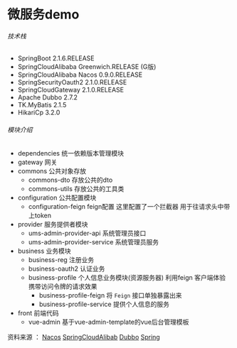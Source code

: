 # 微服务demo

###### 技术栈

- SpringBoot   2.1.6.RELEASE
- SpringCloudAlibaba  Greenwich.RELEASE (G版)
- SpringCloudAlibaba Nacos  0.9.0.RELEASE
- SpringSecurityOauth2  2.1.0.RELEASE
- SpringCloudGateway   2.1.0.RELEASE
- Apache Dubbo   2.7.2 
- TK.MyBatis   2.1.5 
- HikariCp  3.2.0  

###### 模块介绍

- dependencies	统一依赖版本管理模块
- gateway   网关
- commons   公共对象存放
  - commons-dto   存放公共的dto
  - commons-utils   存放公共的工具类
- configuration   公共配置模块
  - configuration-feign    feign配置  这里配置了一个拦截器 用于往请求头中带上token
- provider  服务提供者模块
  - ums-admin-provider-api	系统管理员接口
  - ums-admin-provider-service   系统管理员服务
- business    业务模块
  - business-reg    注册业务
  - business-oauth2    认证业务
  - business-profile    个人信息业务模块(资源服务器)  利用feign 客户端体验携带访问令牌的请求效果 
    - business-profile-feign     将 `Feign` 接口单独暴露出来 
    - business-profile-service    提供个人信息的服务
- front   前端代码
  - vue-admin    基于vue-admin-template的vue后台管理模板











资料来源  ： [Nacos](https://github.com/alibaba/Nacos)   [SpringCloudAlibab](https://github.com/alibaba/spring-cloud-alibaba)   [Dubbo](https://github.com/apache/dubbo)  [Spring](https://spring.io/) 

